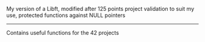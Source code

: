 My version of a Libft,
modified after 125 points project validation to suit my use,
protected functions against NULL pointers
___________________
Contains useful functions for the 42 projects
